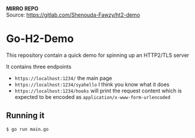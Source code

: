 **MIRRO REPO**  
Source: https://gitlab.com/Shenouda-Fawzy/ht2-demo

# Go-H2-Demo
This repository contain a quick demo for spinning up an HTTP2/TLS server

It contains three endpoints  
- `https://localhost:1234/` the main page
- `https://localhost:1234/syahello` I think you know what it does
- `https://localhost:1234/hooks` will print the request content which is expected to be encoded as `application/x-www-form-urlencoded`


## Running it
```bash
$ go run main.go
```

